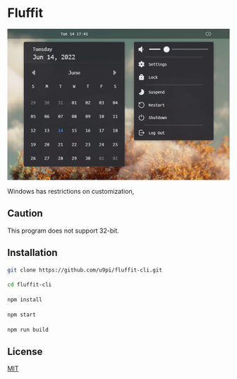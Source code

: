 # Fluffit

<img src="https://raw.githubusercontent.com/u9pi/fluffit-cli/main/sample/fluffit-v1.1.18-beta.png" alt="Fluffit v0.1-beta" width="529"/>

Windows has restrictions on customization,

## Caution

This program does not support 32-bit.

## Installation

```bash
git clone https://github.com/u9pi/fluffit-cli.git

cd fluffit-cli

npm install

npm start

npm run build
```

## License
[MIT](https://choosealicense.com/licenses/mit/)
